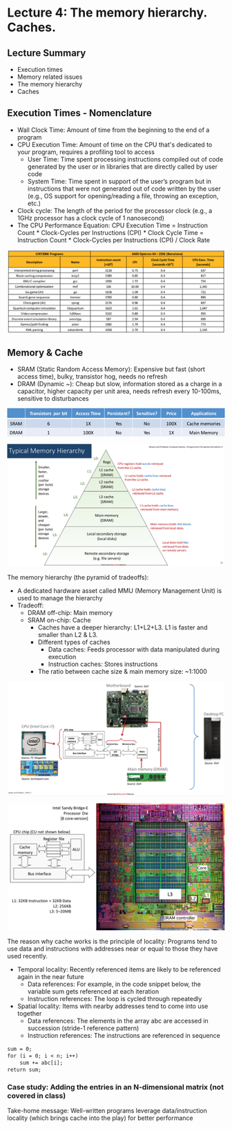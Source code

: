 # Lecture 4: The memory hierarchy. Caches.

## Lecture Summary

* Execution times
* Memory related issues
* The memory hierarchy
* Caches

## Execution Times - Nomenclature

* Wall Clock Time: Amount of time from the beginning to the end of a program
* CPU Execution Time: Amount of time on the CPU that's dedicated to your program, requires a profiling tool to access
  * User Time: Time spent processing instructions compiled out of code generated by the user or in libraries that are directly called by user code
  * System Time: Time spent in support of the user’s program but in instructions that were not generated out of code written by the user \(e.g., OS support for opening/reading a file, throwing an exception, etc.\)
* Clock cycle: The length of the period for the processor clock \(e.g., a 1GHz processor has a clock cycle of 1 nanosecond\)
* The CPU Performance Equation: CPU Execution Time = Instruction Count \* Clock-Cycles per Instructions \(CPI\) \* Clock Cycle Time = Instruction Count \* Clock-Cycles per Instructions \(CPI\) / Clock Rate

![The SPEC CPU benchmark. CPI&amp;lt;1: Multiple-issue is in play. For combinational optimization, there are probably a lot of pipeline stalls](../../.gitbook/assets/screen-shot-2021-02-01-at-11.33.19-am.png)

## Memory & Cache

* SRAM \(Static Random Access Memory\): Expensive but fast \(short access time\), bulky, transistor hog, needs no refresh
* DRAM \(Dynamic ~\): Cheap but slow, information stored as a charge in a capacitor, higher capacity per unit area, needs refresh every 10-100ms, sensitive to disturbances

![](../../.gitbook/assets/screen-shot-2021-02-01-at-1.53.41-pm.png)

![](../../.gitbook/assets/screen-shot-2021-02-01-at-1.56.23-pm.png)

The memory hierarchy \(the pyramid of tradeoffs\):

* A dedicated hardware asset called MMU \(Memory Management Unit\) is used to manage the hierarchy
* Tradeoff:
  * DRAM off-chip: Main memory
  * SRAM on-chip: Cache
    * Caches have a deeper hierarchy: L1+L2+L3. L1 is faster and smaller than L2 & L3.
    * Different types of caches
      * Data caches: Feeds processor with data manipulated during execution
      * Instruction caches: Stores instructions
    * The ratio between cache size & main memory size: ~1:1000

![](../../.gitbook/assets/screen-shot-2021-02-01-at-1.58.22-pm.png)

![](../../.gitbook/assets/screen-shot-2021-02-01-at-1.58.38-pm.png)

The reason why cache works is the principle of locality: Programs tend to use data and instructions with addresses near or equal to those they have used recently.

* Temporal locality: Recently referenced items are likely to be referenced again in the near future
  * Data references: For example, in the code snippet below, the variable sum gets referenced at each iteration
  * Instruction references: The loop is cycled through repeatedly
* Spatial locality: Items with nearby addresses tend to come into use together
  * Data references: The elements in the array abc are accessed in succession \(stride-1 reference pattern\)
  * Instruction references: The instructions are referenced in sequence

```text
sum = 0;
for (i = 0; i < n; i++)
    sum += abc[i];
return sum;
```

### Case study: Adding the entries in an N-dimensional matrix \(not covered in class\)

Take-home message: Well-written programs leverage data/instruction locality \(which brings cache into the play\) for better performance

